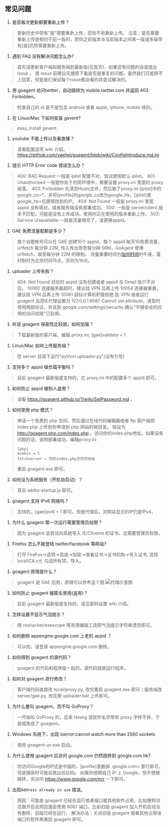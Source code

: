 ## 常见问题

1. 是否每次更新都要重新上传？
> 更新历史中带有"是"需要重新上传，否则不用重新上传。
> 注意：是否需要重新上传是相对于前一版的，若你之前版本与当前版本之间某一版或多版带有[是]仍然需要重新上传。

1. 遇到 FAQ 没有解决问题怎么办?
> 首先请更新客户端和服务端到最新版(见首页)，如果还有问题的话请提出 issue 。
> 提 issue 前建议先搜索下看是否是重复的问题。虽然我们可能顾不上回答，但是我们保证每个issue都会看的并尝试解决的。

1. 用 goagent 访问twitter，自动跳转为 mobile.twitter.com 并返回 403 Forbidden。
> 检查自己的 id 是不是包含 android 或者 apple, iphone, mobile 啥的。

1. 在 Linux/Mac 下如何安装 gevent?
> easy_install gevent

1. youtube 不能上传以及看直播？
> 请看配置选项 wiki 介绍。https://github.com/yaehei/goagent/blob/wiki/ConfigIntroduce.md.ini

1. 提示 HTTP Error code 错误怎么办？
> 400: BAD Request 一般是 iplist 配置不对，尝试使用默认 iplist。
> 401: Unauthorized 一般是你处于内网环境中，需要设置 proxy.ini 里面的 proxy 段落。
> 403: Forbidden 先清空Hosts文件，然后删了proxy.ini [iplist]中的google\_cn=*，并将[profile]的google\_cn改为google\_hk，[iplist]里google\_hk=后面填找到的IP。
> 404: Not Found 一般是 proxy.ini 里面 appid 没有填对，或者服务端没有部署成功。
> 500: 一般是 server/client 版本不匹配，可能是没有上传成功，使用你正在使用的版本重新上传。
> 503: Service Unavailable 一般是流量用完了，请更换appid。

1. GAE 免费流量配额是多少？
> 每个谷歌帐号可以在 GAE 创建10个 appid，每个 appid 每天1G免费流量，urlfetch 每分钟 22M, 传入传出带宽每分钟 56M，GoAgent 使用 urlfetch，故受每分钟 22M 的限制。
> 流量重置时间为[加州时间](http://zh.thetimenow.com/united_states/california/san_francisco)的午夜，夏时制时为北京时间15点，否则为16点。

1. uploader 上传失败？
> 404: Not Found 对应的 appid 没有创建或者 appid 与 Gmail 账户不对应。
> 10060 连接服务器超时，建议挂 VPN 后再上传
> 10054 连接被重置，建议挂 VPN 后再上传
> 10061 目标计算机积极拒绝 挂 VPN 或者运行 goagent 后把IE代理设置为 127.0.0.1:8087
> Cannot set attribute，请暂时停用两部验证，并且到 google.com/settings/security 确认"不够安全的应用的访问权限"已启用。

1. 听说 goagent 保密性比较弱，如何加强？
> 下载最新版的客户端，编辑 proxy.ini, [gae]validate = 1

1. Linux/Mac 如何上传服务端？
> 在 server 目录下运行"python uploader.py"(没有引号)

1. 支持多个 appid 做负载平衡吗？
> 目前 goagent 最新版是支持的，在 proxy.ini 中的配置多个 appid 即可。

1. 如何防止 appid 被别人盗用？
> 请看 <https://goagent.github.io/?/wiki/SetPassword.md> 。

1. 如何使用 php 模式？
> 申请一个免费的 php 空间，然后通过在线代码编辑器或者 ftp 客户端把 index.php 上传到你申请到 php 网站的根目录。
> 假设为 <http://goagent.php.com/index.php> 。访问你的index.php地址，如果没有问题的话，说明部署成功。编辑proxy.ini 
>    ```
>    [php]
>    enable = 1
>    fetchserver = 你的index.php文件的地址
>    ```
> 重启 goagent.exe 即可。


1. 如何设为系统服务（开机自启动）？
> 双击 addto-startup.js 即可。

1. goagent 支持 IPv6 网络吗？
> 支持的，[gae]ipv6 = 1 即可。但是代理后，对网站显示的IP仍是IPv4。

1. 为什么 goagent 第一次运行需要管理员权限？
> 因为 goagent 会尝试向系统导入 IE/Chrome 的证书，这需要管理员权限。

1. Firefox 怎么不能登陆 twitter/facebook 等网站?
> 打开 FireFox->选项->高级->加密->查看证书->证书机构->导入证书, 选择local\CA.crt, 勾选所有项，导入。

1. goagent 原理是什么？
> goagent 是 GAE 应用，原理可以参考这个图 ![代理示意图](https://cloud.githubusercontent.com/assets/195836/4602738/ac950aba-5149-11e4-8976-a2606ba08e05.png)

1. 如何防止 goagent 被匿名使用(盗用)？
> 目前 goagent 最新版是支持的，请见密码设置 wiki 介绍。

1. 怎样设置不显示气泡提示？
> 用 reshacker/exescope 等资源编辑工具把气泡提示字符串清空即可。

1. 如何删除 appengine.google.com 上老的 appid ？
> 可以的，请登录 appengine.google.com 删除。

1. 如何得到 goagent 的源代码？
> goagent 的代码和程序是一起的，源代码就是运行程序。

1. 如何对 goagent 进行修改？
> 客户端代码直接改 local/proxy.py, 改完重启 goagent.exe 即可；服务端改 server/gae.py, 改完用 uploader.bat 上传即可。

1. 为什么要叫 goagent，而不叫 GoProxy？
> 一开始叫 GoProxy 的，后来 Hewig 说软件名字带有 proxy 字样不祥，于是就改成了 goagent。

1. Windows 系统下，出现 ioerror:cannot watch more than 2560 sockets
> 使用 goagent-uv.exe 启动。

1. 为什么使用 goagent 后访问 google.com 仍然跳转到 google.com.hk?
> 你访问Google的IP还是中国的，[profile]里删掉 .google.com= 那行即可，但是搜索时可能会跳出验证码。
> 如果你想用自己 IP 上 Google，但不想被跳转，先访问 https://www.google.com/ncr 一下即可。

1. 出现`Address already in use` 错误。
> 原因：可能是 goagent 已经在运行或者端口被其他软件占用，比如搜狗浏览器开启全网加速会使用 8087 端口，比如旧版 goagent 加入开机启动没有删除、旧版已经在运行。
> 解决办法：关闭旧版 goagent 或者其他占用该端口的软件再重启 goagent 即可。
